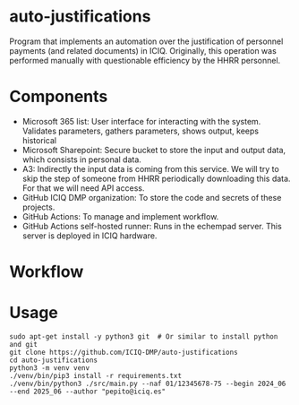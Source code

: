 # auto-justifications
Program that implements an automation over the justification of personnel payments (and related documents) in ICIQ. 
Originally, this operation was performed manually with questionable efficiency by the HHRR personnel.  

# Components
* Microsoft 365 list: User interface for interacting with the system. Validates parameters, gathers parameters, shows 
output, keeps historical
* Microsoft Sharepoint: Secure bucket to store the input and output data, which consists in personal data. 
* A3: Indirectly the input data is coming from this service. We will try to skip the step of someone from HHRR 
periodically downloading this data. For that we will need API access. 
* GitHub ICIQ DMP organization: To store the code and secrets of these projects.
* GitHub Actions: To manage and implement workflow.
* GitHub Actions self-hosted runner: Runs in the echempad server. This server is deployed in ICIQ hardware. 

# Workflow



# Usage 
```shell
sudo apt-get install -y python3 git  # Or similar to install python and git
git clone https://github.com/ICIQ-DMP/auto-justifications
cd auto-justifications
python3 -m venv venv
./venv/bin/pip3 install -r requirements.txt
./venv/bin/python3 ./src/main.py --naf 01/12345678-75 --begin 2024_06 --end 2025_06 --author "pepito@iciq.es"
```


